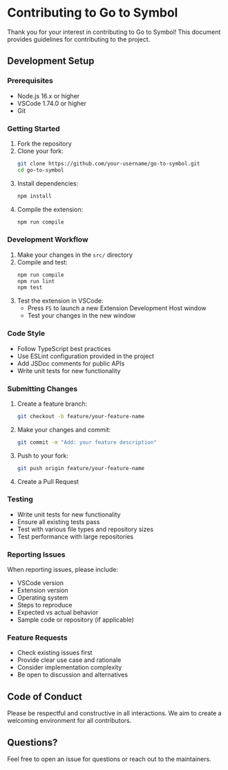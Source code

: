 # Contributing to Go to Symbol

Thank you for your interest in contributing to Go to Symbol! This document provides guidelines for contributing to the project.

## Development Setup

### Prerequisites
- Node.js 16.x or higher
- VSCode 1.74.0 or higher
- Git

### Getting Started
1. Fork the repository
2. Clone your fork:
   ```bash
   git clone https://github.com/your-username/go-to-symbol.git
   cd go-to-symbol
   ```
3. Install dependencies:
   ```bash
   npm install
   ```
4. Compile the extension:
   ```bash
   npm run compile
   ```

### Development Workflow
1. Make your changes in the `src/` directory
2. Compile and test:
   ```bash
   npm run compile
   npm run lint
   npm test
   ```
3. Test the extension in VSCode:
   - Press `F5` to launch a new Extension Development Host window
   - Test your changes in the new window

### Code Style
- Follow TypeScript best practices
- Use ESLint configuration provided in the project
- Add JSDoc comments for public APIs
- Write unit tests for new functionality

### Submitting Changes
1. Create a feature branch:
   ```bash
   git checkout -b feature/your-feature-name
   ```
2. Make your changes and commit:
   ```bash
   git commit -m "Add: your feature description"
   ```
3. Push to your fork:
   ```bash
   git push origin feature/your-feature-name
   ```
4. Create a Pull Request

### Testing
- Write unit tests for new functionality
- Ensure all existing tests pass
- Test with various file types and repository sizes
- Test performance with large repositories

### Reporting Issues
When reporting issues, please include:
- VSCode version
- Extension version
- Operating system
- Steps to reproduce
- Expected vs actual behavior
- Sample code or repository (if applicable)

### Feature Requests
- Check existing issues first
- Provide clear use case and rationale
- Consider implementation complexity
- Be open to discussion and alternatives

## Code of Conduct
Please be respectful and constructive in all interactions. We aim to create a welcoming environment for all contributors.

## Questions?
Feel free to open an issue for questions or reach out to the maintainers.